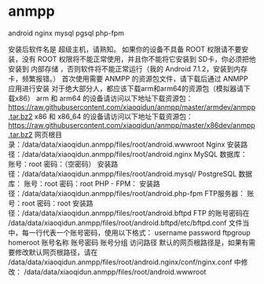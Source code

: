 # anmpp
android nginx mysql pgsql php-fpm

安装后软件名是 超级主机，请熟知。
如果你的设备不具备 ROOT 权限请不要安装，没有 ROOT 权限将不能正常使用，并且你不能将它安装到 SD卡，你必须把他安装到 内部存储 ，否则软件将不能正常运行（我的 Android 7.1.2，安装到内存卡，频繁报错。）
首次使用需要 ANMPP 的资源包文件，请下载后通过 ANMPP 应用进行安装
对于绝大部分人，都应该下载arm和arm64的资源包（模拟器请下载x86）
arm 和 arm64 的设备请访问以下地址下载资源包：
https://raw.githubusercontent.com/xiaoqidun/anmpp/master/armdev/anmpp.tar.bz2
x86 和 x86_64 的设备请访问以下地址下载资源包：
https://raw.githubusercontent.com/xiaoqidun/anmpp/master/x86dev/anmpp.tar.bz2
网页根目录：/data/data/xiaoqidun.anmpp/files/root/android.wwwroot
Nginx 安装路径：/data/data/xiaoqidun.anmpp/files/root/android.nginx
MySQL 数据库：
账号：root
密码：（空密码）
安装路径：/data/data/xiaoqidun.anmpp/files/root/android.mysql/
PostgreSQL 数据库：
账号：root
密码：root
PHP - FPM：
安装路径：/data/data/xiaoqidun.anmpp/files/root/android.php-fpm
FTP服务器：
账号：root
密码：root
安装路径：/data/data/xiaoqidun.anmpp/files/root/android.bftpd
FTP 的账号密码在 /data/data/xiaoqidun.anmpp/files/root/android.bftpd/etc/bftpd.conf 文件当中，每一行代表一个账号密码，使用以下格式：
username password ftpgroup homeroot
账号名称   账号密码  账号分组 访问路径
默认的网页根路径是，如果有需要修改默认网页根路径，请在 /data/data/xiaoqidun.anmpp/files/root/android.nginx/conf/nginx.conf 中修改：
/data/data/xiaoqidun.anmpp/files/root/android.wwwroot
